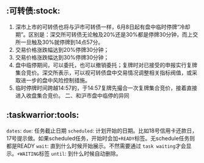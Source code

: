 ## :可转债:stock:
  1. 深市上市的可转债也将与沪市可转债一样，6月8日起有盘中临时停牌“冷却期”。区别是：深交所可转债无论触及20%还是30%都是停牌30分钟，而上交所一旦触及30%就停牌到14点57分。
  2. 交易价格涨跌幅达到20%停牌30分钟；
  3. 交易价格涨跌幅达到30%停牌30分钟；
  4. 盘中临停期间，可以委托，也可以撤销委托；复牌时对已接受的申报实行复牌集合竞价。深交所表示，可以视可转债盘中交易情况调整相关指标阀值，或采取进一步的盘中风险控制措施。
  5. 临时停牌时间跨越14:57的，于14:57复牌先撮合一次复牌集合竞价，接着直接进入收盘集合竞价。
二、和沪市盘中临停的异同


## :taskwarrior:tools:
`dates`:
  `due`: 任务截止日期
  `scheduled`: 计划开始的日期。比如18号信用卡还款日，17号提示做。如果scheduled任务，开始时会加`+READY`标签。无schedule任务则都是READY
  `wait`: 直到什么时候开始展示。不然需要通过 `task waiting`才会显示。`+WAITING`标签
  `until`: 到什么时候自动删除。
